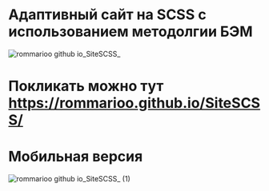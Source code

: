 # Адаптивный сайт на SCSS с использованием методолгии БЭМ
![rommarioo github io_SiteSCSS_](https://github.com/rommarioo/SiteSCSS/assets/94062597/cd7c6d09-aa77-46c3-85bb-1c9c75a418d6)
# Покликать можно тут https://rommarioo.github.io/SiteSCSS/
# Мобильная версия
![rommarioo github io_SiteSCSS_ (1)](https://github.com/rommarioo/SiteSCSS/assets/94062597/424ac428-9539-4f33-b090-7277299cbc95)
